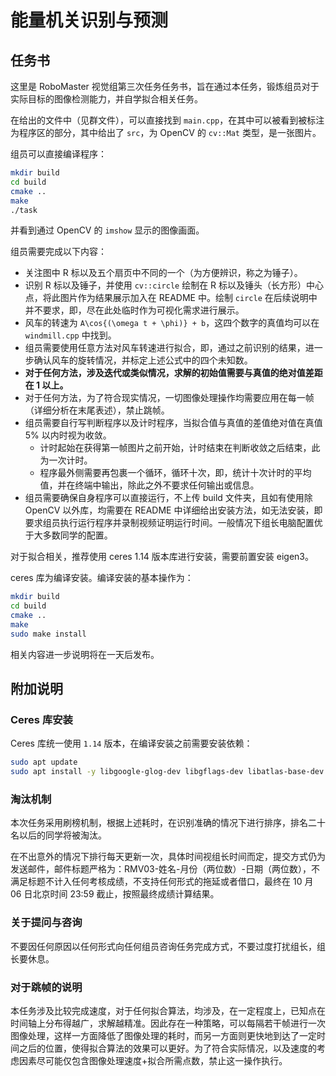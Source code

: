# 能量机关识别与预测

## 任务书

这里是 RoboMaster 视觉组第三次任务任务书，旨在通过本任务，锻炼组员对于实际目标的图像检测能力，并自学拟合相关任务。

在给出的文件中（见群文件），可以直接找到 `main.cpp`，在其中可以被看到被标注为程序区的部分，其中给出了 `src`，为 OpenCV 的 `cv::Mat` 类型，是一张图片。

组员可以直接编译程序：

```bash
mkdir build
cd build
cmake ..
make
./task
```

并看到通过 OpenCV 的 `imshow` 显示的图像画面。

组员需要完成以下内容：

- 关注图中 R 标以及五个扇页中不同的一个（为方便辨识，称之为锤子）。
- 识别 R 标以及锤子，并使用 `cv::circle` 绘制在 R 标以及锤头（长方形）中心点，将此图片作为结果展示加入在 README 中。绘制 `circle` 在后续说明中并不要求，即，尽在此处临时作为可视化需求进行展示。
- 风车的转速为 ``A\cos{(\omega t + \phi)} + b``，这四个数字的真值均可以在 `windmill.cpp` 中找到。
- 组员需要使用任意方法对风车转速进行拟合，即，通过之前识别的结果，进一步确认风车的旋转情况，并标定上述公式中的四个未知数。
- **对于任何方法，涉及迭代或类似情况，求解的初始值需要与真值的绝对值差距在 1 以上。**
- 对于任何方法，为了符合现实情况，一切图像处理操作均需要应用在每一帧（详细分析在末尾表述），禁止跳帧。
- 组员需要自行写判断程序以及计时程序，当拟合值与真值的差值绝对值在真值 5% 以内时视为收敛。
    - 计时起始在获得第一帧图片之前开始，计时结束在判断收敛之后结束，此为一次计时。
    - 程序最外侧需要再包裹一个循环，循环十次，即，统计十次计时的平均值，并在终端中输出，除此之外不要求任何输出或信息。
- 组员需要确保自身程序可以直接运行，不上传 build 文件夹，且如有使用除 OpenCV 以外库，均需要在 README 中详细给出安装方法，如无法安装，即要求组员执行运行程序并录制视频证明运行时间。一般情况下组长电脑配置优于大多数同学的配置。

对于拟合相关，推荐使用 ceres 1.14 版本库进行安装，需要前置安装 eigen3。

ceres 库为编译安装。编译安装的基本操作为：

```bash
mkdir build
cd build
cmake ..
make
sudo make install
```

相关内容进一步说明将在一天后发布。

## 附加说明

### Ceres 库安装

Ceres 库统一使用 `1.14` 版本，在编译安装之前需要安装依赖：

```bash
sudo apt update
sudo apt install -y libgoogle-glog-dev libgflags-dev libatlas-base-dev libeigen3-dev libsuitesparse-dev
```

### 淘汰机制

本次任务采用刷榜机制，根据上述耗时，在识别准确的情况下进行排序，排名二十名以后的同学将被淘汰。

在不出意外的情况下排行每天更新一次，具体时间视组长时间而定，提交方式仍为发送邮件，邮件标题严格为：RMV03-姓名-月份（两位数）-日期（两位数），不满足标题不计入任何考核成绩，不支持任何形式的拖延或者借口，最终在 10 月 06 日北京时间 23:59 截止，按照最终成绩计算结果。


### 关于提问与咨询

不要因任何原因以任何形式向任何组员咨询任务完成方式，不要过度打扰组长，组长要休息。

### 对于跳帧的说明

本任务涉及比较完成速度，对于任何拟合算法，均涉及，在一定程度上，已知点在时间轴上分布得越广，求解越精准。因此存在一种策略，可以每隔若干帧进行一次图像处理，这样一方面降低了图像处理的耗时，而另一方面则更快地到达了一定时间之后的位置，使得拟合算法的效果可以更好。为了符合实际情况，以及速度的考虑因素尽可能仅包含图像处理速度+拟合所需点数，禁止这一操作执行。